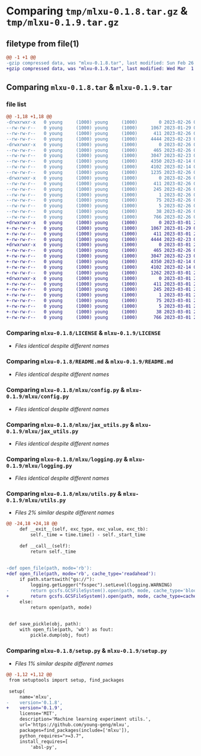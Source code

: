 # Comparing `tmp/mlxu-0.1.8.tar.gz` & `tmp/mlxu-0.1.9.tar.gz`

## filetype from file(1)

```diff
@@ -1 +1 @@
-gzip compressed data, was "mlxu-0.1.8.tar", last modified: Sun Feb 26 00:29:42 2023, max compression
+gzip compressed data, was "mlxu-0.1.9.tar", last modified: Wed Mar  1 23:20:41 2023, max compression
```

## Comparing `mlxu-0.1.8.tar` & `mlxu-0.1.9.tar`

### file list

```diff
@@ -1,18 +1,18 @@
-drwxrwxr-x   0 young     (1000) young     (1000)        0 2023-02-26 00:29:42.817916 mlxu-0.1.8/
--rw-rw-r--   0 young     (1000) young     (1000)     1067 2023-01-29 05:21:10.000000 mlxu-0.1.8/LICENSE
--rw-rw-r--   0 young     (1000) young     (1000)      411 2023-02-26 00:29:42.817916 mlxu-0.1.8/PKG-INFO
--rw-rw-r--   0 young     (1000) young     (1000)     4444 2023-02-23 00:36:40.000000 mlxu-0.1.8/README.md
-drwxrwxr-x   0 young     (1000) young     (1000)        0 2023-02-26 00:29:42.817916 mlxu-0.1.8/mlxu/
--rw-rw-r--   0 young     (1000) young     (1000)      465 2023-02-26 00:27:30.000000 mlxu-0.1.8/mlxu/__init__.py
--rw-rw-r--   0 young     (1000) young     (1000)     3047 2023-02-23 00:31:40.000000 mlxu-0.1.8/mlxu/config.py
--rw-rw-r--   0 young     (1000) young     (1000)     4350 2023-02-14 02:22:26.000000 mlxu-0.1.8/mlxu/jax_utils.py
--rw-rw-r--   0 young     (1000) young     (1000)     4102 2023-02-14 02:26:00.000000 mlxu-0.1.8/mlxu/logging.py
--rw-rw-r--   0 young     (1000) young     (1000)     1235 2023-02-26 00:27:55.000000 mlxu-0.1.8/mlxu/utils.py
-drwxrwxr-x   0 young     (1000) young     (1000)        0 2023-02-26 00:29:42.817916 mlxu-0.1.8/mlxu.egg-info/
--rw-rw-r--   0 young     (1000) young     (1000)      411 2023-02-26 00:29:42.000000 mlxu-0.1.8/mlxu.egg-info/PKG-INFO
--rw-rw-r--   0 young     (1000) young     (1000)      245 2023-02-26 00:29:42.000000 mlxu-0.1.8/mlxu.egg-info/SOURCES.txt
--rw-rw-r--   0 young     (1000) young     (1000)        1 2023-02-26 00:29:42.000000 mlxu-0.1.8/mlxu.egg-info/dependency_links.txt
--rw-rw-r--   0 young     (1000) young     (1000)       75 2023-02-26 00:29:42.000000 mlxu-0.1.8/mlxu.egg-info/requires.txt
--rw-rw-r--   0 young     (1000) young     (1000)        5 2023-02-26 00:29:42.000000 mlxu-0.1.8/mlxu.egg-info/top_level.txt
--rw-rw-r--   0 young     (1000) young     (1000)       38 2023-02-26 00:29:42.817916 mlxu-0.1.8/setup.cfg
--rw-rw-r--   0 young     (1000) young     (1000)      766 2023-02-26 00:26:13.000000 mlxu-0.1.8/setup.py
+drwxrwxr-x   0 young     (1000) young     (1000)        0 2023-03-01 23:20:41.365430 mlxu-0.1.9/
+-rw-rw-r--   0 young     (1000) young     (1000)     1067 2023-01-29 05:21:10.000000 mlxu-0.1.9/LICENSE
+-rw-rw-r--   0 young     (1000) young     (1000)      411 2023-03-01 23:20:41.365430 mlxu-0.1.9/PKG-INFO
+-rw-rw-r--   0 young     (1000) young     (1000)     4444 2023-02-23 00:36:40.000000 mlxu-0.1.9/README.md
+drwxrwxr-x   0 young     (1000) young     (1000)        0 2023-03-01 23:20:41.365430 mlxu-0.1.9/mlxu/
+-rw-rw-r--   0 young     (1000) young     (1000)      465 2023-02-26 00:27:30.000000 mlxu-0.1.9/mlxu/__init__.py
+-rw-rw-r--   0 young     (1000) young     (1000)     3047 2023-02-23 00:31:40.000000 mlxu-0.1.9/mlxu/config.py
+-rw-rw-r--   0 young     (1000) young     (1000)     4350 2023-02-14 02:22:26.000000 mlxu-0.1.9/mlxu/jax_utils.py
+-rw-rw-r--   0 young     (1000) young     (1000)     4102 2023-02-14 02:26:00.000000 mlxu-0.1.9/mlxu/logging.py
+-rw-rw-r--   0 young     (1000) young     (1000)     1262 2023-03-01 23:19:19.000000 mlxu-0.1.9/mlxu/utils.py
+drwxrwxr-x   0 young     (1000) young     (1000)        0 2023-03-01 23:20:41.365430 mlxu-0.1.9/mlxu.egg-info/
+-rw-rw-r--   0 young     (1000) young     (1000)      411 2023-03-01 23:20:41.000000 mlxu-0.1.9/mlxu.egg-info/PKG-INFO
+-rw-rw-r--   0 young     (1000) young     (1000)      245 2023-03-01 23:20:41.000000 mlxu-0.1.9/mlxu.egg-info/SOURCES.txt
+-rw-rw-r--   0 young     (1000) young     (1000)        1 2023-03-01 23:20:41.000000 mlxu-0.1.9/mlxu.egg-info/dependency_links.txt
+-rw-rw-r--   0 young     (1000) young     (1000)       75 2023-03-01 23:20:41.000000 mlxu-0.1.9/mlxu.egg-info/requires.txt
+-rw-rw-r--   0 young     (1000) young     (1000)        5 2023-03-01 23:20:41.000000 mlxu-0.1.9/mlxu.egg-info/top_level.txt
+-rw-rw-r--   0 young     (1000) young     (1000)       38 2023-03-01 23:20:41.365430 mlxu-0.1.9/setup.cfg
+-rw-rw-r--   0 young     (1000) young     (1000)      766 2023-03-01 23:19:30.000000 mlxu-0.1.9/setup.py
```

### Comparing `mlxu-0.1.8/LICENSE` & `mlxu-0.1.9/LICENSE`

 * *Files identical despite different names*

### Comparing `mlxu-0.1.8/README.md` & `mlxu-0.1.9/README.md`

 * *Files identical despite different names*

### Comparing `mlxu-0.1.8/mlxu/config.py` & `mlxu-0.1.9/mlxu/config.py`

 * *Files identical despite different names*

### Comparing `mlxu-0.1.8/mlxu/jax_utils.py` & `mlxu-0.1.9/mlxu/jax_utils.py`

 * *Files identical despite different names*

### Comparing `mlxu-0.1.8/mlxu/logging.py` & `mlxu-0.1.9/mlxu/logging.py`

 * *Files identical despite different names*

### Comparing `mlxu-0.1.8/mlxu/utils.py` & `mlxu-0.1.9/mlxu/utils.py`

 * *Files 2% similar despite different names*

```diff
@@ -24,18 +24,18 @@
     def __exit__(self, exc_type, exc_value, exc_tb):
         self._time = time.time() - self._start_time
 
     def __call__(self):
         return self._time
 
 
-def open_file(path, mode='rb'):
+def open_file(path, mode='rb', cache_type='readahead'):
     if path.startswith("gs://"):
         logging.getLogger("fsspec").setLevel(logging.WARNING)
-        return gcsfs.GCSFileSystem().open(path, mode, cache_type='block')
+        return gcsfs.GCSFileSystem().open(path, mode, cache_type=cache_type)
     else:
         return open(path, mode)
 
 
 def save_pickle(obj, path):
     with open_file(path, 'wb') as fout:
         pickle.dump(obj, fout)
```

### Comparing `mlxu-0.1.8/setup.py` & `mlxu-0.1.9/setup.py`

 * *Files 1% similar despite different names*

```diff
@@ -1,12 +1,12 @@
 from setuptools import setup, find_packages
 
 setup(
     name='mlxu',
-    version='0.1.8',
+    version='0.1.9',
     license='MIT',
     description='Machine learning experiment utils.',
     url='https://github.com/young-geng/mlxu',
     packages=find_packages(include=['mlxu']),
     python_requires=">=3.7",
     install_requires=[
         'absl-py',
```

